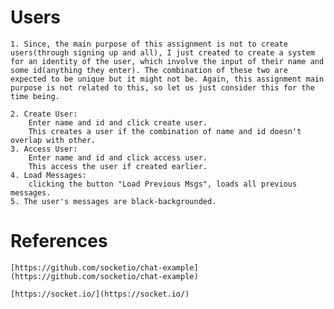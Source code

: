 # Users
    1. Since, the main purpose of this assignment is not to create users(through signing up and all), I just created to create a system for an identity of the user, which involve the input of their name and some id(anything they enter). The combination of these two are expected to be unique but it might not be. Again, this assignment main purpose is not related to this, so let us just consider this for the time being.

    2. Create User:
        Enter name and id and click create user.
        This creates a user if the combination of name and id doesn't overlap with other.
    3. Access User:
        Enter name and id and click access user.
        This access the user if created earlier.
    4. Load Messages:
        clicking the button "Load Previous Msgs", loads all previous messages.
    5. The user's messages are black-backgrounded.


# References

    [https://github.com/socketio/chat-example](https://github.com/socketio/chat-example)
    
    [https://socket.io/](https://socket.io/)